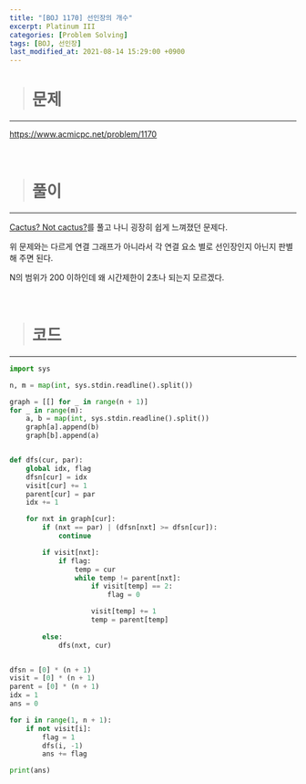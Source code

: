 ```yaml
---
title: "[BOJ 1170] 선인장의 개수"
excerpt: Platinum III
categories: [Problem Solving]
tags: [BOJ, 선인장]
last_modified_at: 2021-08-14 15:29:00 +0900
---
```


> # 문제
---

[<u>https://www.acmicpc.net/problem/1170</u>](https://www.acmicpc.net/problem/1170)

<br>

> # 풀이
---

[<u>Cactus? Not cactus?</u>](https://cael0.github.io/problem%20solving/BOJ10891/)를 풀고 나니 굉장히 쉽게 느껴졌던 문제다.

위 문제와는 다르게 연결 그래프가 아니라서 각 연결 요소 별로 선인장인지 아닌지 판별해 주면 된다.

N의 범위가 200 이하인데 왜 시간제한이 2초나 되는지 모르겠다.

<br>

> # 코드
---

```python
import sys

n, m = map(int, sys.stdin.readline().split())

graph = [[] for _ in range(n + 1)]
for _ in range(m):
    a, b = map(int, sys.stdin.readline().split())
    graph[a].append(b)
    graph[b].append(a)


def dfs(cur, par):
    global idx, flag
    dfsn[cur] = idx
    visit[cur] += 1
    parent[cur] = par
    idx += 1

    for nxt in graph[cur]:
        if (nxt == par) | (dfsn[nxt] >= dfsn[cur]):
            continue

        if visit[nxt]:
            if flag:
                temp = cur
                while temp != parent[nxt]:
                    if visit[temp] == 2:
                        flag = 0

                    visit[temp] += 1
                    temp = parent[temp]
            
        else:
            dfs(nxt, cur)


dfsn = [0] * (n + 1)
visit = [0] * (n + 1)
parent = [0] * (n + 1)
idx = 1
ans = 0

for i in range(1, n + 1):
    if not visit[i]:
        flag = 1
        dfs(i, -1)
        ans += flag

print(ans)
```